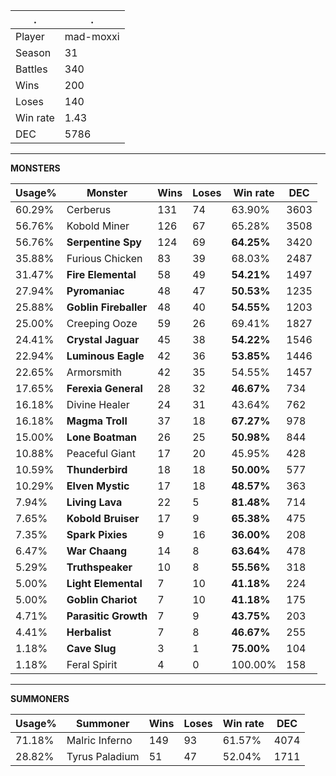 .|.
|-|-
Player|mad-moxxi
Season|31
Battles|340
Wins|200
Loses|140
Win rate|1.43
DEC|5786

---
**MONSTERS**

Usage%|Monster|Wins|Loses|Win rate|DEC|
-|-|-|-|-|-|
60.29%|Cerberus|131|74|63.90%|3603|
56.76%|Kobold Miner|126|67|65.28%|3508|
56.76%|**Serpentine Spy**|124|69|**64.25%**|3420|
35.88%|Furious Chicken|83|39|68.03%|2487|
31.47%|**Fire Elemental**|58|49|**54.21%**|1497|
27.94%|**Pyromaniac**|48|47|**50.53%**|1235|
25.88%|**Goblin Fireballer**|48|40|**54.55%**|1203|
25.00%|Creeping Ooze|59|26|69.41%|1827|
24.41%|**Crystal Jaguar**|45|38|**54.22%**|1546|
22.94%|**Luminous Eagle**|42|36|**53.85%**|1446|
22.65%|Armorsmith|42|35|54.55%|1457|
17.65%|**Ferexia General**|28|32|**46.67%**|734|
16.18%|Divine Healer|24|31|43.64%|762|
16.18%|**Magma Troll**|37|18|**67.27%**|978|
15.00%|**Lone Boatman**|26|25|**50.98%**|844|
10.88%|Peaceful Giant|17|20|45.95%|428|
10.59%|**Thunderbird**|18|18|**50.00%**|577|
10.29%|**Elven Mystic**|17|18|**48.57%**|363|
7.94%|**Living Lava**|22|5|**81.48%**|714|
7.65%|**Kobold Bruiser**|17|9|**65.38%**|475|
7.35%|**Spark Pixies**|9|16|**36.00%**|208|
6.47%|**War Chaang**|14|8|**63.64%**|478|
5.29%|**Truthspeaker**|10|8|**55.56%**|318|
5.00%|**Light Elemental**|7|10|**41.18%**|224|
5.00%|**Goblin Chariot**|7|10|**41.18%**|175|
4.71%|**Parasitic Growth**|7|9|**43.75%**|203|
4.41%|**Herbalist**|7|8|**46.67%**|255|
1.18%|**Cave Slug**|3|1|**75.00%**|104|
1.18%|Feral Spirit|4|0|100.00%|158|

---
**SUMMONERS**

Usage%|Summoner|Wins|Loses|Win rate|DEC|
-|-|-|-|-|-|
71.18%|Malric Inferno|149|93|61.57%|4074|
28.82%|Tyrus Paladium|51|47|52.04%|1711|
